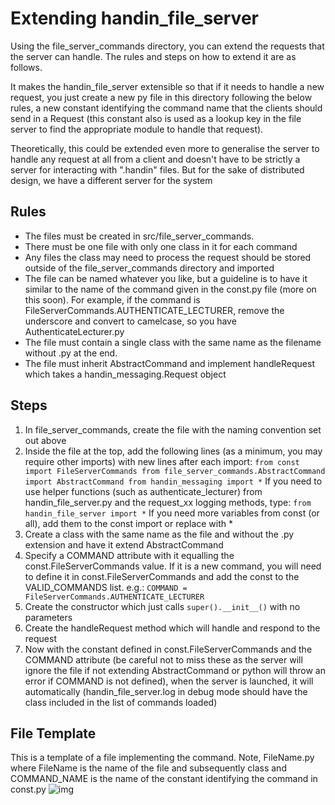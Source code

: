 # Extending handin_file_server
Using the file_server_commands directory, you can extend the requests that the
server can handle. The rules and steps on how to extend it are as follows.

It makes the handin_file_server extensible so that if it needs to handle a new
request, you just create a new py file in this directory following the below rules, a new constant identifying the command name that the clients should send
in a Request (this constant also is used as a lookup key in the file server to
find the appropriate module to handle that request).

Theoretically, this could be extended even more to generalise the server to handle any request at all from a client and doesn't have to be strictly a server for interacting with ".handin" files. But for the sake of distributed design, we have a different server for the system

## Rules
- The files must be created in src/file_server_commands.
- There must be one file with only one class in it for each command
- Any files the class may need to process the request should be stored outside of the file_server_commands directory and imported
- The file can be named whatever you like, but a guideline is to have it similar
to the name of the command given in the const.py file (more on this soon). For example, if the command is FileServerCommands.AUTHENTICATE_LECTURER, remove the
underscore and convert to camelcase, so you have AuthenticateLecturer.py
- The file must contain a single class with the same name as the filename without .py at the end.
- The file must inherit AbstractCommand and implement handleRequest which takes
a handin_messaging.Request object

## Steps
1. In file_server_commands, create the file with the naming convention set out
above
2. Inside the file at the top, add the following lines (as a minimum, you may
  require other imports) with new lines after each import:
  `from const import FileServerCommands
  from file_server_commands.AbstractCommand import AbstractCommand
  from handin_messaging import *`
  If you need to use helper functions (such as authenticate_lecturer) from handin_file_server.py and the request_xx logging methods, type:
  `from handin_file_server import *`
  If you need more variables from const (or all), add them to the const import or replace with *
3. Create a class with the same name as the file and without the .py extension and have it extend AbstractCommand
4. Specify a COMMAND attribute with it equalling the const.FileServerCommands value. If it is a new command, you will need to define it in const.FileServerCommands and add the const to the VALID_COMMANDS list. e.g.:
  `COMMAND = FileServerCommands.AUTHENTICATE_LECTURER`
5. Create the constructor which just calls `super().__init__()` with no parameters
6. Create the handleRequest method which will handle and respond to the request
7. Now with the constant defined in const.FileServerCommands and the COMMAND attribute (be careful not to miss these as the server will ignore the file if not extending AbstractCommand or python will throw an error if COMMAND is not defined), when the server is launched, it will automatically (handin_file_server.log in debug mode should have the class included in the list of commands loaded)

## File Template
This is a template of a file implementing the command. Note, FileName.py where FileName is the name of the file and subsequently class and COMMAND_NAME is the name of the constant identifying the command in const.py
![img](../../images/extending_file_server.png)
